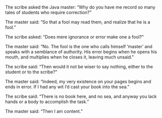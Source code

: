 The scribe asked the Java master: “Why do you have me record so many tales of students who require correction?”

The master said: “So that a fool may read them, and realize that he is a fool.”

The scribe asked: “Does mere ignorance or error make one a fool?”

The master said: “No.  The fool is the one who calls himself ‘master’ and speaks with a semblance of authority.  His error begins when he opens his mouth, and multiplies when he closes it, leaving much unsaid.”

The scribe said: “Then would it not be wiser to say nothing, either to the student or to the scribe?”

The master said: “Indeed, my very existence on your pages begins and ends in error.  If I had any wit I’d cast your book into the sea.”

The scribe said: “There is no book here, and no sea, and anyway you lack hands or a body to accomplish the task.”

The master said: “Then I am content.” 
